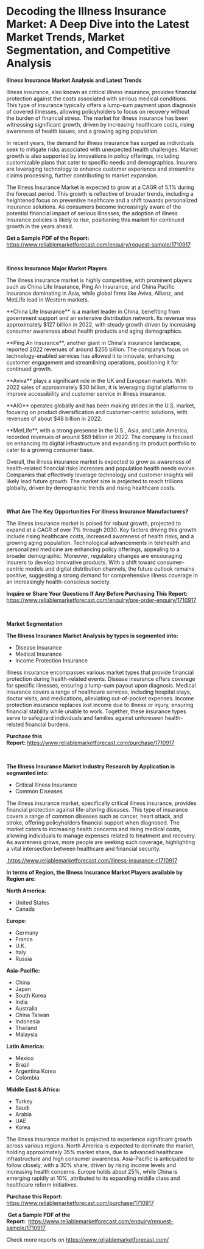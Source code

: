 <p><h1>Decoding the Illness Insurance Market: A Deep Dive into the Latest Market Trends, Market Segmentation, and Competitive Analysis</h1></p><p><strong>Illness Insurance Market Analysis and Latest Trends</strong></p>
<p><p>Illness insurance, also known as critical illness insurance, provides financial protection against the costs associated with serious medical conditions. This type of insurance typically offers a lump-sum payment upon diagnosis of covered illnesses, allowing policyholders to focus on recovery without the burden of financial stress. The market for illness insurance has been witnessing significant growth, driven by increasing healthcare costs, rising awareness of health issues, and a growing aging population.</p><p>In recent years, the demand for illness insurance has surged as individuals seek to mitigate risks associated with unexpected health challenges. Market growth is also supported by innovations in policy offerings, including customizable plans that cater to specific needs and demographics. Insurers are leveraging technology to enhance customer experience and streamline claims processing, further contributing to market expansion.</p><p>The Illness Insurance Market is expected to grow at a CAGR of 5.1% during the forecast period. This growth is reflective of broader trends, including a heightened focus on preventive healthcare and a shift towards personalized insurance solutions. As consumers become increasingly aware of the potential financial impact of serious illnesses, the adoption of illness insurance policies is likely to rise, positioning this market for continued growth in the years ahead.</p></p>
<p><strong>Get a Sample PDF of the Report:&nbsp;</strong> <a href="https://www.reliablemarketforecast.com/enquiry/request-sample/1710917?utm_campaign=2320&utm_medium=2&utm_source=Github&utm_content=ia&utm_term=27032025&utm_id=illness-insurance">https://www.reliablemarketforecast.com/enquiry/request-sample/1710917</a></p>
<p>&nbsp;</p>
<p><strong>Illness Insurance Major Market Players</strong></p>
<p><p>The illness insurance market is highly competitive, with prominent players such as China Life Insurance, Ping An Insurance, and China Pacific Insurance dominating in Asia, while global firms like Aviva, Allianz, and MetLife lead in Western markets. </p><p>**China Life Insurance** is a market leader in China, benefiting from government support and an extensive distribution network. Its revenue was approximately $127 billion in 2022, with steady growth driven by increasing consumer awareness about health products and aging demographics.</p><p>**Ping An Insurance**, another giant in China's insurance landscape, reported 2022 revenues of around $205 billion. The company’s focus on technology-enabled services has allowed it to innovate, enhancing customer engagement and streamlining operations, positioning it for continued growth.</p><p>**Aviva** plays a significant role in the UK and European markets. With 2022 sales of approximately $30 billion, it is leveraging digital platforms to improve accessibility and customer service in illness insurance. </p><p>**AIG** operates globally and has been making strides in the U.S. market, focusing on product diversification and customer-centric solutions, with revenues of about $48 billion in 2022. </p><p>**MetLife**, with a strong presence in the U.S., Asia, and Latin America, recorded revenues of around $69 billion in 2022. The company is focused on enhancing its digital infrastructure and expanding its product portfolio to cater to a growing consumer base.</p><p>Overall, the illness insurance market is expected to grow as awareness of health-related financial risks increases and population health needs evolve. Companies that effectively leverage technology and customer insights will likely lead future growth. The market size is projected to reach trillions globally, driven by demographic trends and rising healthcare costs.</p></p>
<p>&nbsp;</p>
<p><strong>What Are The Key Opportunities For Illness Insurance Manufacturers?</strong></p>
<p><p>The illness insurance market is poised for robust growth, projected to expand at a CAGR of over 7% through 2030. Key factors driving this growth include rising healthcare costs, increased awareness of health risks, and a growing aging population. Technological advancements in telehealth and personalized medicine are enhancing policy offerings, appealing to a broader demographic. Moreover, regulatory changes are encouraging insurers to develop innovative products. With a shift toward consumer-centric models and digital distribution channels, the future outlook remains positive, suggesting a strong demand for comprehensive illness coverage in an increasingly health-conscious society.</p></p>
<p><strong>Inquire or Share Your Questions If Any Before Purchasing This Report:</strong> <a href="https://www.reliablemarketforecast.com/enquiry/pre-order-enquiry/1710917?utm_campaign=2320&utm_medium=2&utm_source=Github&utm_content=ia&utm_term=27032025&utm_id=illness-insurance">https://www.reliablemarketforecast.com/enquiry/pre-order-enquiry/1710917</a></p>
<p>&nbsp;</p>
<p><strong>Market Segmentation</strong></p>
<p><strong>The Illness Insurance Market Analysis by types is segmented into:</strong></p>
<p><ul><li>Disease Insurance</li><li>Medical Insurance</li><li>Income Protection Insurance</li></ul></p>
<p><p>Illness insurance encompasses various market types that provide financial protection during health-related events. Disease insurance offers coverage for specific illnesses, ensuring a lump-sum payout upon diagnosis. Medical insurance covers a range of healthcare services, including hospital stays, doctor visits, and medications, alleviating out-of-pocket expenses. Income protection insurance replaces lost income due to illness or injury, ensuring financial stability while unable to work. Together, these insurance types serve to safeguard individuals and families against unforeseen health-related financial burdens.</p></p>
<p><strong>Purchase this Report:&nbsp;</strong><a href="https://www.reliablemarketforecast.com/purchase/1710917?utm_campaign=2320&utm_medium=2&utm_source=Github&utm_content=ia&utm_term=27032025&utm_id=illness-insurance">https://www.reliablemarketforecast.com/purchase/1710917</a></p>
<p>&nbsp;</p>
<p><strong>The Illness Insurance Market Industry Research by Application is segmented into:</strong></p>
<p><ul><li>Critical Illness Insurance</li><li>Common Diseases</li></ul></p>
<p><p>The illness insurance market, specifically critical illness insurance, provides financial protection against life-altering diseases. This type of insurance covers a range of common diseases such as cancer, heart attack, and stroke, offering policyholders financial support when diagnosed. The market caters to increasing health concerns and rising medical costs, allowing individuals to manage expenses related to treatment and recovery. As awareness grows, more people are seeking such coverage, highlighting a vital intersection between healthcare and financial security.</p></p>
<p><a href="https://www.reliablemarketforecast.com/illness-insurance-r1710917?utm_campaign=2320&utm_medium=2&utm_source=Github&utm_content=ia&utm_term=27032025&utm_id=illness-insurance">&nbsp;https://www.reliablemarketforecast.com/illness-insurance-r1710917</a></p>
<p><strong>In terms of Region, the Illness Insurance Market Players available by Region are:</strong></p>
<p>
    <p> <strong> North America: </strong>
        <ul>
            <li>United States</li>
            <li>Canada</li>
        </ul>
        </p> 
    <p> <strong> Europe: </strong>
        <ul>
            <li>Germany</li>
            <li>France</li>
            <li>U.K.</li>
            <li>Italy</li>
            <li>Russia</li>
        </ul>
        </p> 
    <p> <strong> Asia-Pacific: </strong>
        <ul>
            <li>China</li>
            <li>Japan</li>
            <li>South Korea</li>
            <li>India</li>
            <li>Australia</li>
            <li>China Taiwan</li>
            <li>Indonesia</li>
            <li>Thailand</li>
            <li>Malaysia</li>
        </ul>
        </p> 
    <p> <strong> Latin America: </strong>
        <ul>
            <li>Mexico</li>
            <li>Brazil</li>
            <li>Argentina Korea</li>
            <li>Colombia</li>
        </ul>
        </p> 
    <p> <strong> Middle East & Africa: </strong>
        <ul>
            <li>Turkey</li>
            <li>Saudi</li>
            <li>Arabia</li>
            <li>UAE</li>
            <li>Korea</li>
        </ul>
    </p>
    </p>
<p><p>The illness insurance market is projected to experience significant growth across various regions. North America is expected to dominate the market, holding approximately 35% market share, due to advanced healthcare infrastructure and high consumer awareness. Asia-Pacific is anticipated to follow closely, with a 30% share, driven by rising income levels and increasing health concerns. Europe holds about 25%, while China is emerging rapidly at 10%, attributed to its expanding middle class and healthcare reform initiatives.</p></p>
<p><strong>Purchase this Report: </strong><a href="https://www.reliablemarketforecast.com/purchase/1710917?utm_campaign=2320&utm_medium=2&utm_source=Github&utm_content=ia&utm_term=27032025&utm_id=illness-insurance">https://www.reliablemarketforecast.com/purchase/1710917</a></p>
<p>&nbsp;<strong>Get a Sample PDF of the Report:&nbsp;&nbsp;</strong><a href="https://www.reliablemarketforecast.com/enquiry/request-sample/1710917?utm_campaign=2320&utm_medium=2&utm_source=Github&utm_content=ia&utm_term=27032025&utm_id=illness-insurance">https://www.reliablemarketforecast.com/enquiry/request-sample/1710917</a></p>
<p><strong></strong></p>
<p>Check more reports on <a href="https://www.reliablemarketforecast.com/?utm_campaign=2320&utm_medium=2&utm_source=Github&utm_content=ia&utm_term=27032025&utm_id=illness-insurance">https://www.reliablemarketforecast.com/</a></p>